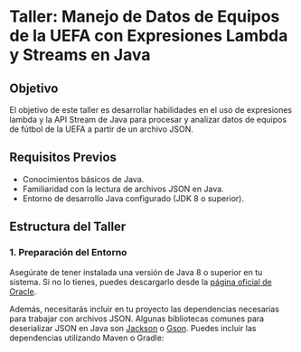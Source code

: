 # Taller: Manejo de Datos de Equipos de la UEFA con Expresiones Lambda y Streams en Java

## Objetivo

El objetivo de este taller es desarrollar habilidades en el uso de expresiones lambda y la API Stream de Java para procesar y analizar datos de equipos de fútbol de la UEFA a partir de un archivo JSON.

## Requisitos Previos

- Conocimientos básicos de Java.
- Familiaridad con la lectura de archivos JSON en Java.
- Entorno de desarrollo Java configurado (JDK 8 o superior).

## Estructura del Taller

### 1. Preparación del Entorno

Asegúrate de tener instalada una versión de Java 8 o superior en tu sistema. Si no lo tienes, puedes descargarlo desde la [página oficial de Oracle](https://www.oracle.com/java/technologies/javase-jdk8-downloads.html).

Además, necesitarás incluir en tu proyecto las dependencias necesarias para trabajar con archivos JSON. Algunas bibliotecas comunes para deserializar JSON en Java son [Jackson](https://github.com/FasterXML/jackson) o [Gson](https://github.com/google/gson). Puedes incluir las dependencias utilizando Maven o Gradle:

